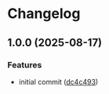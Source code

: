 # Changelog

## 1.0.0 (2025-08-17)


### Features

* initial commit ([dc4c493](https://github.com/tsclabs-eu/learning-tracker/commit/dc4c4933e383ab3831cc663019914757bd01591f))
